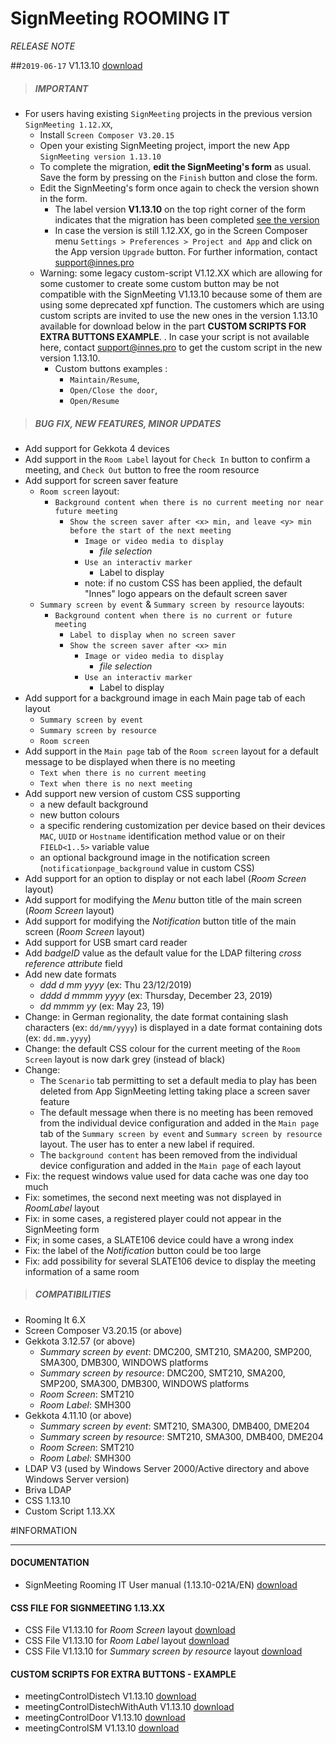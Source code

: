 # SignMeeting ROOMING IT
*RELEASE NOTE*

##`2019-06-17` V1.13.10 [download](https://github.com/Qeedji/archives/blob/master/downloads/app-signmeeting-roomingit/signmeeting_roomingit-screen_composer-setup-1.13.10.appi)
>##### **IMPORTANT**
- For users having existing `SignMeeting` projects in the previous version `SignMeeting 1.12.XX`,
    - Install `Screen Composer V3.20.15`
    - Open your existing SignMeeting project, import the new App `SignMeeting version 1.13.10`
    - To complete the migration, **edit the SignMeeting's form** as usual. Save the form by pressing on the `Finish` button and close the form.
    - Edit the SignMeeting's form once again to check the version shown in the form.
        - The label version **V1.13.10** on the top right corner of the form indicates that the migration has been completed [see the version](https://github.com/Qeedji/archives/blob/master/downloads/SignMeeting_upgrade_to_V1.13.10.jpg)
        - In case the version is still 1.12.XX, go in the Screen Composer menu ```Settings > Preferences > Project and App``` and click on the App version ```Upgrade``` button. For further information, contact support@innes.pro
	- Warning: some legacy custom-script V1.12.XX which are allowing for some customer to create some custom button may be not compatible with the SignMeeting V1.13.10 because some of them are using some deprecated xpf function. The customers which are using custom scripts are invited to use the new ones in the version 1.13.10 available for download below in the part **CUSTOM SCRIPTS FOR EXTRA BUTTONS EXAMPLE**. . In case your script is not available here, contact support@innes.pro to get the custom script in the new version 1.13.10.
    	- Custom buttons examples :
        	- ```Maintain/Resume```,
        	- ```Open/Close the door```,
        	- ```Open/Resume```
>##### **BUG FIX, NEW FEATURES, MINOR UPDATES**
- Add support for Gekkota 4 devices
- Add support in the `Room Label` layout for ```Check In``` button to confirm a meeting, and ```Check Out``` button to free the room resource
- Add support for screen saver feature
    - `Room screen` layout:
        - `Background content when there is no current meeting nor near future meeting`
            - `Show the screen saver after <x> min, and leave <y> min before the start of the next meeting`
                - `Image or video media to display`
                    - *file selection*
                - `Use an interactiv marker`
                    - Label to display <free text>
                - note: if no custom CSS has been applied, the default "Innes" logo appears on the default screen saver
    - `Summary screen by event` & `Summary screen by resource` layouts:
        - `Background content when there is no current or future meeting`
            - `Label to display when no screen saver`
            - `Show the screen saver after <x> min`
                - `Image or video media to display`
                    - *file selection*
                - `Use an interactiv marker`
                    - Label to display <free text>
- Add support for a background image in each Main page tab of each layout
    - `Summary screen by event`
    - `Summary screen by resource`
    - `Room screen`
- Add support in the `Main page` tab of the `Room screen` layout for a default message to be displayed when there is no meeting
    - `Text when there is no current meeting`
    - `Text when there is no next meeting`
- Add support new version of custom CSS supporting
    - a new default background
    - new button colours
    - a specific rendering customization per device based on their devices `MAC`, `UUID` or `Hostname` identification method value or on their `FIELD<1..5>` variable value
	- an optional background image in the notification screen (`notificationpage_background` value in custom CSS)
- Add support for an option to display or not each label (*Room Screen* layout)
- Add support for modifying the *Menu* button title of the main screen (*Room Screen* layout)
- Add support for modifying the *Notification* button title of the main screen (*Room Screen* layout)
- Add support for USB smart card reader
- Add *badgeID* value as the default value for the LDAP filtering *cross reference attribute* field
- Add new date formats
   - *ddd d mm yyyy* (ex: Thu 23/12/2019)
    - *dddd d mmmm yyyy* (ex: Thursday, December 23, 2019)
    - *dd mmmm yy* (ex: May 23, 19)
- Change: in German regionality, the date format containing slash characters (ex: `dd/mm/yyyy`) is displayed in a date format containing dots (ex: `dd.mm.yyyy`)
- Change: the default CSS colour for the current meeting of the `Room Screen` layout is now dark grey (instead of black)
- Change:
    - The `Scenario` tab permitting to set a default media to play has been deleted from App SignMeeting letting taking place a screen saver feature
    - The default message when there is no meeting has been removed from the individual device configuration and added in the `Main page` tab of the `Summary screen by event` and `Summary screen by resource` layout. The user has to enter a new label if required.
    - The `background content` has been removed from the individual device configuration and added in the `Main page` of each layout
- Fix: the request windows value used for data cache was one day too much
- Fix: sometimes, the second next meeting was not displayed in *RoomLabel* layout
- Fix: in some cases, a registered player could not appear in the SignMeeting form
- Fix; in some cases, a SLATE106 device could have a wrong index
- Fix: the label of the *Notification* button could be too large
- Fix: add possibility for several SLATE106 device to display the meeting information of a same room
>##### **COMPATIBILITIES**
- Rooming It 6.X
- Screen Composer V3.20.15 (or above)
- Gekkota 3.12.57 (or above)
    - *Summary screen by event*: DMC200, SMT210, SMA200, SMP200, SMA300, DMB300, WINDOWS platforms
    - *Summary screen by resource*: DMC200, SMT210, SMA200, SMP200, SMA300, DMB300, WINDOWS platforms
    - *Room Screen*: SMT210
    - *Room Label*: SMH300
- Gekkota 4.11.10 (or above)
    - *Summary screen by event*: SMT210, SMA300, DMB400, DME204
    - *Summary screen by resource*: SMT210, SMA300, DMB400, DME204
    - *Room Screen*: SMT210
    - *Room Label*: SMH300
- LDAP V3 (used by Windows Server 2000/Active directory and above Windows Server version)
- Briva LDAP
- CSS 1.13.10
- Custom Script 1.13.XX

#INFORMATION
***********************************************************************

#### **DOCUMENTATION**
- SignMeeting Rooming IT User manual (1.13.10-021A/EN) [download](https://github.com/Qeedji/archives/blob/master/downloads/app-signmeeting-roomingit/signmeeting-roomingit-user-manual-1.13.10-021A_en.pdf)
#### **CSS FILE FOR SIGNMEETING 1.13.XX**
- CSS File V1.13.10 for *Room Screen* layout  [download](https://github.com/Qeedji/archives/blob/master/downloads/application-notes-signmeeting/room_screen/signmeeting_theme_room_screen_1.13.10.css)
- CSS File V1.13.10 for *Room Label* layout [download](https://github.com/Qeedji/archives/blob/master/downloads/application-notes-signmeeting/room_label/signmeeting_theme_room_label_1.13.10.css)
- CSS File V1.13.10 for *Summary screen by resource* layout [download](https://github.com/Qeedji/archives/blob/master/downloads/application-notes-signmeeting/summary_screen_by_resource/signmeeting_theme_summarization_by_resource_1.13.10.css)
#### **CUSTOM SCRIPTS FOR EXTRA BUTTONS - EXAMPLE**
- meetingControlDistech V1.13.10 [download](https://github.com/Qeedji/archives/blob/master/downloads/application-notes-signmeeting/custom-js/meetingControlDistech_1.13.10.js)
- meetingControlDistechWithAuth V1.13.10 [download](https://github.com/Qeedji/archives/blob/master/downloads/application-notes-signmeeting/custom-js/meetingControlDistechWithAuth_1.13.10.js)
- meetingControlDoor V1.13.10 [download](https://github.com/Qeedji/archives/blob/master/downloads/application-notes-signmeeting/custom-js/meetingControlDoor_1.13.10.js)
- meetingControlSM V1.13.10 [download](https://github.com/Qeedji/archives/blob/master/downloads/application-notes-signmeeting/custom-js/meetingControlSM_1.13.10.js)



